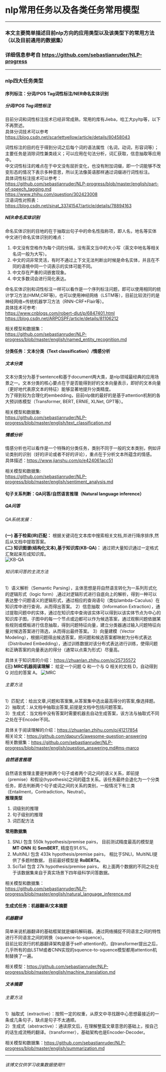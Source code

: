 # nlp常用任务以及各类任务常用模型

-----------------------

### 本文主要简单描述目前nlp方向的应用类型以及该类型下的常用方法（以及目前通用的数据集）
### 详细信息参考自 https://github.com/sebastianruder/NLP-progress
------------------------

### nlp四大任务类型
#### 序列标注：分词/POS Tag词性标注/NER命名实体识别
##### 分词/POS Tag词性标注
目前分词和词性标注技术已经非常成熟，常用的库有Jieba，哈工大pyltp等，以下不再赘述。  
具体分词技术可以参考 https://blog.csdn.net/scarlettyellow/article/details/80458043  

词性标注的目的在于得到分词之后每个词的语法属性（名词，动词，形容词等）；主要任务是消除词性兼类歧义；可以应用在句法分析，词汇获取，信息抽取等应用中。  
中文词性标注的难点在于中文没有屈折变化，也没有附加词缀，即一个词能够不改变形态的情况下表示多种意思，所以无法像英语那样通过词缀进行词性标注。  
具体词性标注技术可以参考：  
https://github.com/sebastianruder/NLP-progress/blob/master/english/part-of-speech_tagging.md  
https://www.zhihu.com/question/302423008  
汉语词性对照表： https://blog.csdn.net/sinat_33741547/article/details/78894163  

##### NER命名实体识别
命名实体识别的目地的在于抽取出句子中的命名性指称项，即人名，地名等实体  
中文进行命名实体识别的难点：
1. 中文没有空格作为每个词的分隔，没有英文当中的大小写（英文中地名等相关名词一般为大写）。
2. 中文的词非常灵活，有时不通过上下文无法判断出时候是命名实体，并且在不同的语境中同一个词表示的实体可能不同。
3. 中文存在严重的词嵌套现象。
4. 中文多数词会进行简化表达。

命名实体识别和词性标注一样可以看作是一个序列标注问题，即可以使用相同的统计学习方法(HMM,CRF等)，也可以使用神经网络（LSTM等），目前比较流行的是神经网络+传统机器学习方法（RNN-CRF+Flair等）。  
具体技术可参考:  
https://www.cnblogs.com/robert-dlut/p/6847401.html  
https://blog.csdn.net/ARPOSPF/article/details/81106212  

相关模型和数据集：  
https://github.com/sebastianruder/NLP-progress/blob/master/english/named_entity_recognition.md

#### 分类任务：文本分类（Text classification）/情感分析
##### 文本分类
文本分类分为基于sentence和基于document两大类，是nlp领域最经典的应用场景之一。文本分类的核心要点在于是否能得到好的文本向量表示，即好的文本向量（更好地代表原文本的特征）能够显著地提升分类精度。  
为了得到较为合理化的embedding，目前nlp做的最好的是基于attention机制的各大预训练模型（Transformer, BERT, ERNIE, XLNet, GPT等）。

相关模型和数据集:  
https://github.com/sebastianruder/NLP-progress/blob/master/english/text_classification.md  
##### 情感分析
情感分析也可以看作是一个特殊的分类任务，类别不同于一般的文本类别，例如评论类别的识别（好的评论或者不好的评论），重点在于分析文本所蕴含的情感。  
具体描述：https://www.jianshu.com/p/e424061acc51  

相关模型和数据集:  
https://github.com/sebastianruder/NLP-progress/blob/master/english/sentiment_analysis.md  

#### 句子关系判断：QA问答/自然语言推理（Natural language inference）
##### QA问答
###### QA系统发展：  
__(一) 基于检索(IR)匹配：__ 根据关键词在文本库中搜索相关文档,并进行降序排序,然后从文档中提取答案。  
__(二) 知识图谱(结构化文本),基于知识库(KB-QA)：__ 通过把大量知识通过一定格式汇聚起来形成知识库。  
![KB-QA](https://img-blog.csdnimg.cn/20191202152037350.png?x-oss-process=image/watermark,type_ZmFuZ3poZW5naGVpdGk,shadow_10,text_aHR0cHM6Ly9ibG9nLmNzZG4ubmV0L0FuZHlWaWt5,size_16,color_FFFFFF,t_70)  
###### 知识库问答的主流方法
1）语义解析（Semantic Parsing），主体思想是将自然语言转化为一系列形式化的逻辑形式（logic form）,通过对逻辑形式进行自底向上的解析，得到一种可以表达整个问题语义的逻辑形式，通过相应的查询语句（类似lambda-Caculus）在知识库中进行查询，从而得出答案。
2）信息抽取（Information Extraction），通过提取问题中的实体，通过在知识库中查询该实体可以得到以该实体节点为中心的知识库子图，子图中的每一个节点或边都可以作为候选答案，通过观察问题依据某些规则或模板进行信息抽取，得到问题特征向量，建立分类器通过输入问题特征向量对候选答案进行筛选，从而得出最终答案。
3）向量建模（Vector Modeling），根据问题得出候选答案，把问题和候选答案都映射为分布式表达（Distributed Embedding），通过训练数据对该分布式表达进行训练，使得问题和正确答案的向量表达的得分（通常以点乘为形式）尽量高。  

具体关于知识库的介绍： https://zhuanlan.zhihu.com/p/25735572  
__(三) MRC机器阅读理解：__ 给定一个问题 Q 和一个与 Q 相关的文档 D，自动得到 Q 对应的答案 A。
![MRC](https://img-blog.csdnimg.cn/20191202154116386.jpg?x-oss-process=image/watermark,type_ZmFuZ3poZW5naGVpdGk,shadow_10,text_aHR0cHM6Ly9ibG9nLmNzZG4ubmV0L0FuZHlWaWt5,size_16,color_FFFFFF,t_70)
###### 主要方法
1）匹配式：给出文章,问题和答案集,从答案集中选出最高得分的答案,像选择题。  
2）抽取式：从文档中抽取出答案,前提是文档中包括问题答案。  
3）生成式：当文档中没有答案时需要机器去自动生成答案，该方法与抽取式不同之处在于Encoder不同。

具体关于阅读理解的介绍：https://zhuanlan.zhihu.com/p/41217854  
相关论文：https://github.com/dapurv5/awesome-question-answering  
相关数据集：https://github.com/sebastianruder/NLP-progress/blob/master/english/question_answering.md#ms-marco

##### 自然语言推理
自然语言推理主要是判断两个句子或者两个词之间的语义关系，即前提（premise）和假设(hypothesis)之间的蕴含关系。该任务最终会退化为一个分类任务，即去判断两个句子或词之间的关系的类别，一般情况下有三类（Entailment，Contradiction，Neutral）。  
__推理类型__
1. 词级别的推理
2. 句子级别的推理
3. 词匹配方法

__常用数据集__
1. SNLI 包含 550k hypothesis/premise pairs， 目前测试精度最高的模型是 __MT-DNN__ 和 __SemBERT__, 精度在91.6%。
2. MultiNLI 包含 433k hypothesis/premise pairs， 相比于SNLI，MultiNLI提供了多题材数据， 目前最好模型是 __RoBERTa__。
3. SciTail 包含 27k hypothesis/premise pairs， 和上面两个数据的不同之处在于该数据集来自于真实场景下四年级科学问答数据。  

相关模型和数据集：  
https://github.com/sebastianruder/NLP-progress/blob/master/english/natural_language_inference.md
#### 生成式任务：机器翻译/文本摘要
##### 机器翻译
简单来说机器翻译的基础框架就是编码解码器。通过网络捕捉不同语言之间的特性进行不同语言之间的转换（squence-to-squence）。  
目前比较流行的机器翻译架构是基于self-attention的，自transformer提出之后，几乎所有的由LSTM或者CNN实现的squence-to-squence模型都用attention机制替换了一遍。  

相关模型：https://github.com/sebastianruder/NLP-progress/blob/master/english/machine_translation.md
##### 文本摘要
###### 主要方法
1）抽取式（extractive）：按照一定的权重，从原文中寻找跟中心思想最接近的一条或几条句子，缺点是句子不太通顺。  
2）生成式（abstractive）：通读原文后，在理解整篇文章意思的基础上，按自己的话生成流畅的翻译。（transformer），基础架构也是Encoder-Decoder。  

相关模型和数据集：https://github.com/sebastianruder/NLP-progress/blob/master/english/summarization.md

--------------------
###### 该博文仅供学习收集数据使用!!! 